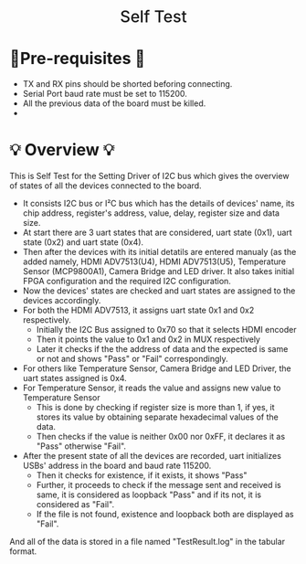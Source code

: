 
<h1 align="center" style="font-weight: 500;">	
	Self Test
</h1>

# 📝Pre-requisites 📝
* TX and RX pins should be shorted beforing connecting.
* Serial Port baud rate must be set to 115200.
* All the previous data of the board must be killed.
* 

# :bulb: Overview :bulb:
This is Self Test for the Setting Driver of I2C bus which gives the overview of states of all the devices connected to the board.

- It consists I2C bus or  I²C bus which has the details of devices' name, its chip address, register's address, value, delay, register size and data size.
- At start there are 3 uart states that are considered, uart state (0x1), uart state (0x2) and uart state (0x4). 
- Then after the devices with its initial detatils are entered manualy (as the added namely, HDMI ADV7513(U4), HDMI ADV7513(U5), Temperature Sensor (MCP9800A1), Camera Bridge and LED driver. It also takes initial FPGA configuration and the required I2C configuration.
- Now the devices' states are checked and uart states are assigned to the devices accordingly. 
- For both the HDMI ADV7513, it assigns uart state 0x1 and 0x2 respectively.
	- Initially the I2C Bus assigned to 0x70 so that it selects HDMI encoder 
	- Then it points the value to 0x1 and 0x2 in MUX respectively
	- Later it checks if the the address of data and the expected is same or not and shows "Pass" or "Fail" correspondingly. 
- For others like Temperature Sensor, Camera Bridge and LED Driver, the uart states assigned is 0x4. 
- For Temperature Sensor, it reads the value and assigns new value to Temperature Sensor
	- This is done by checking if register size is more than 1, if yes, it stores its value by obtaining separate hexadecimal values of the data.
	- Then checks if the value is neither 0x00 nor 0xFF, it declares it as "Pass" otherwise "Fail". 
- After the present state of all the devices are recorded, uart initializes USBs' address in the board and baud rate 115200.
	- Then it checks for existence, if it exists, it shows "Pass" 
	- Further, it proceeds to check if the message sent and received is same, it is considered as loopback "Pass" and if its not, it is considered as "Fail".
	- If the file is not found, existence and loopback both are displayed as "Fail".

And all of the data is stored in a file named "TestResult.log" in the tabular format.

